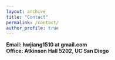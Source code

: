 ```yaml
---
layout: archive
title: "Contact"
permalink: /contact/
author_profile: true
---
```


<b>Email<b>: hwjiang1510 at gmail.com <br>
<b>Office<b>: Atkinson Hall 5202, UC San Diego

